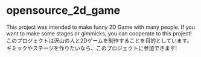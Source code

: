 # opensource_2d_game
 This project was intended to make funny 2D Game with many people.
 If you want to make some stages or gimmicks, you can cooperate to this project!
 このプロジェクトは沢山の人と2Dゲームを制作することを目的としています。
 ギミックやステージを作りたいなら、このプロジェクトに参加できます!
